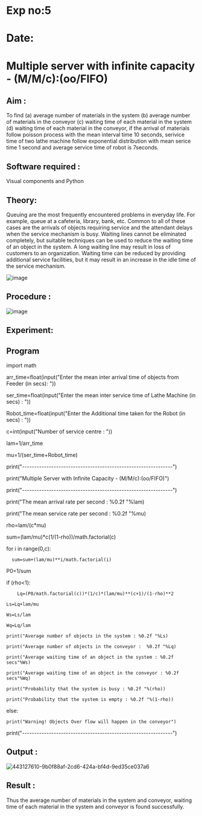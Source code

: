 # Exp no:5

# Date:

# Multiple server with infinite capacity - (M/M/c):(oo/FIFO)
## Aim :
To find (a) average number of materials in the system (b) average number of materials in the conveyor (c) waiting time of each material in the system (d) waiting time of each material in the conveyor, if the arrival  of materials follow poisson process with the mean interval time 10 seconds, serivice time of two lathe machine follow exponential distribution with mean serice time 1 second and average service time of robot is 7seconds.

## Software required :
Visual components and Python

## Theory:
Queuing are the most frequently encountered problems in everyday life. For example, queue at a cafeteria, library, bank, etc. Common to all of these cases are the arrivals of objects requiring service and the attendant delays when the service mechanism is busy. Waiting lines cannot be eliminated completely, but suitable techniques can be used to reduce the waiting time of an object in the system. A long waiting line may result in loss of customers to an organization. Waiting time can be reduced by providing additional service facilities, but it may result in an increase in the idle time of the service mechanism.

![image](https://user-images.githubusercontent.com/103921593/203238035-1c8109bc-cbf2-4c77-baea-c5b682a752ef.png)

## Procedure :

![image](https://user-images.githubusercontent.com/103921593/203238265-176740b0-eae2-4772-90be-5449869ac9b0.png)




## Experiment:


## Program

import math

arr_time=float(input("Enter the mean inter arrival time of objects from Feeder (in secs): "))

ser_time=float(input("Enter the mean inter service time of Lathe Machine (in secs) : "))

Robot_time=float(input("Enter the Additional time taken for the Robot (in secs) : "))

c=int(input("Number of service centre : "))

lam=1/arr_time

mu=1/(ser_time+Robot_time)

print("--------------------------------------------------------------")

print("Multiple Server with Infinite Capacity - (M/M/c):(oo/FIFO)")

print("--------------------------------------------------------------")

print("The mean arrival rate per second : %0.2f "%lam)

print("The mean service rate per second : %0.2f "%mu)

rho=lam/(c*mu)

sum=(lam/mu)*c(1/(1-rho))/math.factorial(c)

for i in range(0,c):

      sum=sum+(lam/mu)**i/math.factorial(i)
P0=1/sum

if (rho<1):

        Lq=(P0/math.factorial(c))*(1/c)*(lam/mu)**(c+1)/(1-rho)**2

    Ls=Lq+lam/mu

    Ws=Ls/lam

    Wq=Lq/lam

    print("Average number of objects in the system : %0.2f "%Ls)

    print("Average number of objects in the conveyor :  %0.2f "%Lq)

    print("Average waiting time of an object in the system : %0.2f secs"%Ws)

    print("Average waiting time of an object in the conveyor : %0.2f secs"%Wq)

    print("Probability that the system is busy : %0.2f "%(rho))
  
    print("Probability that the system is empty : %0.2f "%(1-rho))
else:

    print("Warning! Objects Over flow will happen in the conveyor")
print("--------------------------------------------------------------")
## Output :

![443127610-9b0f88af-2cd6-424a-bf4d-9ed35ce037a6](https://github.com/user-attachments/assets/a8511df3-53db-453b-8fe7-2282d6668e22)



## Result : 
Thus the average number of materials in the system and conveyor, waiting time of each material in the system and conveyor is found successfully.
